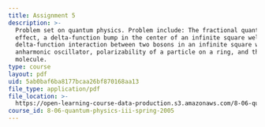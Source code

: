```yaml
---
title: Assignment 5
description: >-
  Problem set on quantum physics. Problem include: The fractional quantum Hall
  effect, a delta-function bump in the center of an infinite square well, a
  delta-function interaction between two bosons in an infinite square well,
  anharmonic oscillator, polarizability of a particle on a ring, and the ethane
  molecule.
type: course
layout: pdf
uid: 5ab0baf6ba8177bcaa26bf870168aa13
file_type: application/pdf
file_location: >-
  https://open-learning-course-data-production.s3.amazonaws.com/8-06-quantum-physics-iii-spring-2005/5ab0baf6ba8177bcaa26bf870168aa13_ps5.pdf
course_id: 8-06-quantum-physics-iii-spring-2005
---
```

